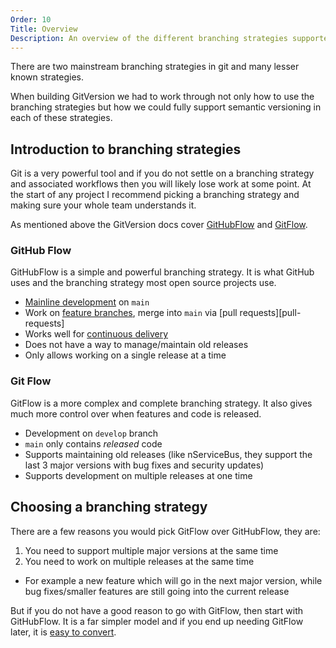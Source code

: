 ```yaml
---
Order: 10
Title: Overview
Description: An overview of the different branching strategies supported by GitVersion
---
```


There are two mainstream branching strategies in git and many lesser known
strategies.

When building GitVersion we had to work through not only how to use the
branching strategies but how we could fully support semantic versioning in each
of these strategies.

## Introduction to branching strategies

Git is a very powerful tool and if you do not settle on a branching strategy and
associated workflows then you will likely lose work at some point. At the start
of any project I recommend picking a branching strategy and making sure your
whole team understands it.

As mentioned above the GitVersion docs cover [GitHubFlow][githubflow] and
[GitFlow][gitflow].

### GitHub Flow

GitHubFlow is a simple and powerful branching strategy. It is what GitHub uses
and the branching strategy most open source projects use.

 - [Mainline development][mainline] on `main`
 - Work on [feature branches][feature-branches], merge into `main` via [pull
   requests][pull-requests]
 - Works well for [continuous delivery][continuous-delivery]
 - Does not have a way to manage/maintain old releases
 - Only allows working on a single release at a time

### Git Flow

GitFlow is a more complex and complete branching strategy. It also gives much
more control over when features and code is released.

- Development on `develop` branch
- `main` only contains *released* code
- Supports maintaining old releases (like nServiceBus, they support the last 3
major versions with bug fixes and security updates)
- Supports development on multiple releases at one time

## Choosing a branching strategy

There are a few reasons you would pick GitFlow over GitHubFlow, they are:

1. You need to support multiple major versions at the same time
1. You need to work on multiple releases at the same time

- For example a new feature which will go in the next major version, while bug
fixes/smaller features are still going into the current release

But if you do not have a good reason to go with GitFlow, then start with
GitHubFlow. It is a far simpler model and if you end up needing GitFlow later,
it is [easy to convert][converting-to-gitflow].

[continuous-delivery]: /docs/reference/modes/continuous-delivery
[converting-to-gitflow]: /docs/learn/branching-strategies/gitflow/converting-to-gitflow
[feature-branches]: /docs/learn/branching-strategies/gitflow/examples#feature-branches
[gitflow]: /docs/learn/branching-strategies/gitflow
[githubflow]: /docs/learn/branching-strategies/githubflow
[mainline]: /docs/reference/modes/mainline
[pull-request]: /docs/learn/branching-strategies/gitflow/examples#pull-requests
